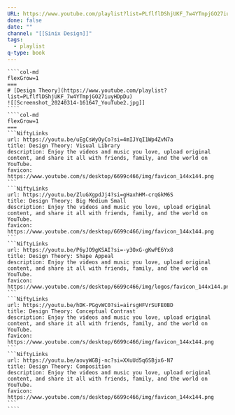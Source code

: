 ```yaml
---
URL: https://www.youtube.com/playlist?list=PLflflDShjUKF_7w4YTmpjGO27iuyHDpDu
done: false
date: ""
channel: "[[Sinix Design]]"
tags:
  - playlist
q-type: book
---
```

`````col
````col-md
flexGrow=1
===
# [Design Theory](https://www.youtube.com/playlist?list=PLflflDShjUKF_7w4YTmpjGO27iuyHDpDu)
![[Screenshot_20240314-161647_YouTube2.jpg]]
````
````col-md
flexGrow=1
===
```NiftyLinks
url: https://youtu.be/uEgCsWyOyCo?si=4mIJYqI1Wp4ZvN7a
title: Design Theory: Visual Library
description: Enjoy the videos and music you love, upload original content, and share it all with friends, family, and the world on YouTube.
favicon: https://www.youtube.com/s/desktop/6699c466/img/favicon_144x144.png
```
```NiftyLinks
url: https://youtu.be/ZluGXgpdJj4?si=gHaxhHM-crqGkM6S
title: Design Theory: Big Medium Small
description: Enjoy the videos and music you love, upload original content, and share it all with friends, family, and the world on YouTube.
favicon: https://www.youtube.com/s/desktop/6699c466/img/favicon_144x144.png
```
```NiftyLinks
url: https://youtu.be/P6yJO9gKSAI?si=-y3OxG-gKwPE6Yx8
title: Design Theory: Shape Appeal
description: Enjoy the videos and music you love, upload original content, and share it all with friends, family, and the world on YouTube.
favicon: https://www.youtube.com/s/desktop/6699c466/img/logos/favicon_144x144.png
```
```NiftyLinks
url: https://youtu.be/hDK-PGgvWC0?si=airsgHFVrSUFE0BD
title: Design Theory: Conceptual Contrast
description: Enjoy the videos and music you love, upload original content, and share it all with friends, family, and the world on YouTube.
favicon: https://www.youtube.com/s/desktop/6699c466/img/favicon_144x144.png
```
```NiftyLinks
url: https://youtu.be/aovyWGBj-nc?si=XXuUd5q6SBjx6-N7
title: Design Theory: Composition
description: Enjoy the videos and music you love, upload original content, and share it all with friends, family, and the world on YouTube.
favicon: https://www.youtube.com/s/desktop/6699c466/img/favicon_144x144.png
```
````
`````
